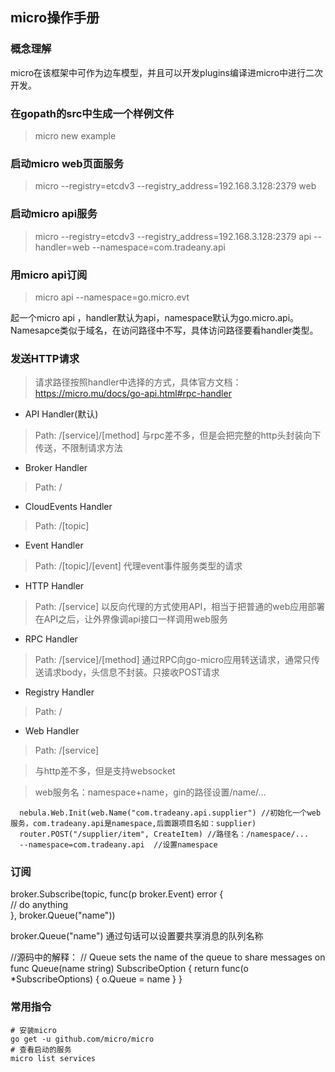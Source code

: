 ## micro操作手册

### 概念理解
micro在该框架中可作为边车模型，并且可以开发plugins编译进micro中进行二次开发。

### 在gopath的src中生成一个样例文件
> micro new example   

### 启动micro web页面服务
> micro --registry=etcdv3 --registry_address=192.168.3.128:2379 web

### 启动micro api服务
> micro --registry=etcdv3 --registry_address=192.168.3.128:2379 api --handler=web --namespace=com.tradeany.api

### 用micro api订阅
> micro api  --namespace=go.micro.evt  

起一个micro api ，handler默认为api，namespace默认为go.micro.api。Namesapce类似于域名，在访问路径中不写，具体访问路径要看handler类型。

### 发送HTTP请求
> 请求路径按照handler中选择的方式，具体官方文档：https://micro.mu/docs/go-api.html#rpc-handler

+ API Handler(默认)
> Path: /[service]/[method]
> 与rpc差不多，但是会把完整的http头封装向下传送，不限制请求方法

+ Broker Handler
> Path: /

+ CloudEvents Handler
> Path: /[topic]

+ Event Handler
> Path: /[topic]/[event]
> 代理event事件服务类型的请求

+ HTTP Handler
> Path: /[service]
> 以反向代理的方式使用API，相当于把普通的web应用部署在API之后，让外界像调api接口一样调用web服务

+ RPC Handler
> Path: /[service]/[method]
> 通过RPC向go-micro应用转送请求，通常只传送请求body，头信息不封装。只接收POST请求

+ Registry Handler
> Path: /

+ Web Handler
> Path: /[service]

> 与http差不多，但是支持websocket

> web服务名：namespace+name，gin的路径设置/name/...

```
  nebula.Web.Init(web.Name("com.tradeany.api.supplier") //初始化一个web服务，com.tradeany.api是namespace,后面跟项目名如：supplier)
  router.POST("/supplier/item", CreateItem) //路径名：/namespace/...
  --namespace=com.tradeany.api  //设置namespace
```

### 订阅
broker.Subscribe(topic, func(p broker.Event) error {    
	// do anything    
}, broker.Queue("name"))
  
broker.Queue("name") 通过句话可以设置要共享消息的队列名称

//源码中的解释：
// Queue sets the name of the queue to share messages on
func Queue(name string) SubscribeOption {
	return func(o *SubscribeOptions) {
		o.Queue = name
	}
}

### 常用指令
```
# 安装micro
go get -u github.com/micro/micro
# 查看启动的服务
micro list services

```
